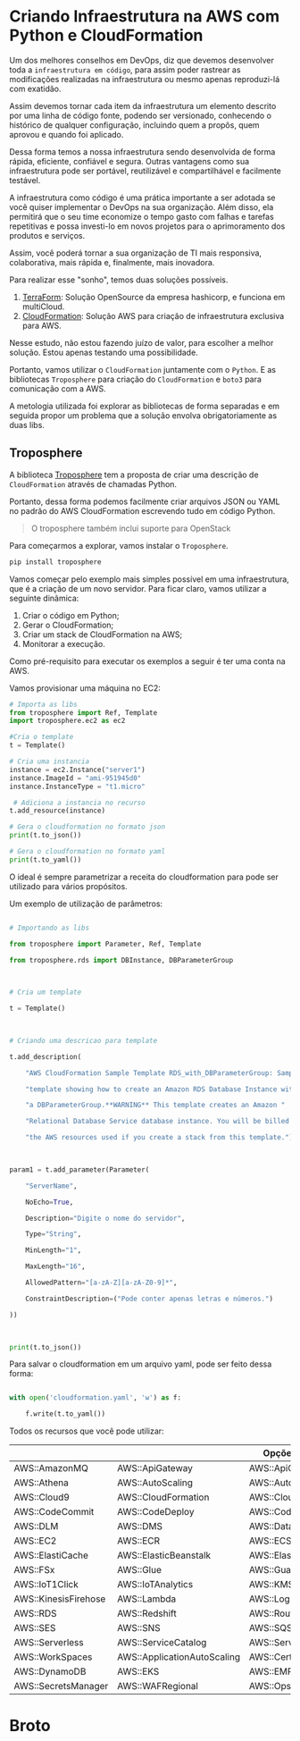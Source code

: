 
# Criando Infraestrutura na AWS com Python e CloudFormation

Um dos melhores conselhos em DevOps, diz que devemos desenvolver toda a `infraestrutura em código`, para assim poder rastrear as modificações realizadas na infraestrutura ou mesmo apenas reproduzi-lá com exatidão.

Assim devemos tornar cada item da infraestrutura um elemento descrito por uma linha de código fonte, podendo ser versionado, conhecendo o histórico de qualquer configuração, incluindo quem a propôs, quem aprovou e quando foi aplicado.

Dessa forma temos a nossa infraestrutura sendo desenvolvida de forma rápida, eficiente, confiável e segura. Outras vantagens como sua infraestrutura pode ser portável, reutilizável e compartilhável e facilmente testável.

A infraestrutura como código é uma prática importante a ser adotada se você quiser implementar o DevOps na sua organização. Além disso, ela permitirá que o seu time economize o tempo gasto com falhas e tarefas repetitivas e possa investi-lo em novos projetos para o aprimoramento dos produtos e serviços. 

Assim, você poderá tornar a sua organização de TI mais responsiva, colaborativa, mais rápida e, finalmente, mais inovadora.

Para realizar esse "sonho", temos duas soluções possíveis.

1. [TerraForm](https://www.terraform.io/): Solução OpenSource da empresa hashicorp, e funciona em multiCloud.
2. [CloudFormation](https://aws.amazon.com/pt/cloudformation/?sc_channel=PS&sc_campaign=acquisition_BR&sc_publisher=google&sc_medium=english_cloudformation_b&sc_content=cloudformation_e&sc_detail=cloudformation&sc_category=cloudformation&sc_segment=159751569489&sc_matchtype=e&sc_country=BR&s_kwcid=AL!4422!3!159751569489!e!!g!!cloudformation&ef_id=EAIaIQobChMI68T_7Pbf4AIVUj0MCh3rfQrlEAAYASAAEgJw9vD_BwE:G:s): Solução AWS para criação de infraestrutura exclusiva para AWS.

Nesse estudo, não estou fazendo juízo de valor, para escolher a melhor solução. Estou apenas testando uma possibilidade.

Portanto, vamos utilizar o `CloudFormation` juntamente com o `Python`. E as bibliotecas `Troposphere` para criação do `CloudFormation` e `boto3` para comunicação com a AWS.

A metologia utilizada foi explorar as bibliotecas de forma separadas e em seguida propor um problema que a solução envolva obrigatoriamente as duas libs.

## Troposphere

A biblioteca [Troposphere](https://github.com/cloudtools/troposphere) tem a proposta de criar uma descrição de `CloudFormation` através de chamadas Python.

Portanto, dessa forma podemos facilmente criar arquivos JSON ou YAML no padrão do AWS CloudFormation escrevendo tudo em código Python.

> O troposphere também inclui suporte para OpenStack

Para começarmos a explorar, vamos instalar o `Troposphere`.

```bash
pip install troposphere
```

Vamos começar pelo exemplo mais simples possível em uma infraestrutura, que é a criação de um novo servidor. Para ficar claro, vamos utilizar a seguinte dinâmica:

1. Criar o código em Python;
2. Gerar o CloudFormation;
3. Criar um stack de CloudFormation na AWS;
4. Monitorar a execução.

Como pré-requisito para executar os exemplos a seguir é ter uma conta na AWS.

Vamos provisionar uma máquina no EC2:

```python
# Importa as libs
from troposphere import Ref, Template
import troposphere.ec2 as ec2

#Cria o template
t = Template()

# Cria uma instancia
instance = ec2.Instance("server1")
instance.ImageId = "ami-951945d0"
instance.InstanceType = "t1.micro"

 # Adiciona a instancia no recurso
t.add_resource(instance)

# Gera o cloudformation no formato json
print(t.to_json())

# Gera o cloudformation no formato yaml
print(t.to_yaml())

```



 

O ideal é sempre parametrizar a receita do cloudformation para pode ser utilizado para vários propósitos.

 

Um exemplo de utilização de parâmetros:

 

```python

# Importando as libs

from troposphere import Parameter, Ref, Template

from troposphere.rds import DBInstance, DBParameterGroup

 

# Cria um template

t = Template()

 

# Criando uma descricao para template

t.add_description(

    "AWS CloudFormation Sample Template RDS_with_DBParameterGroup: Sample "

    "template showing how to create an Amazon RDS Database Instance with "

    "a DBParameterGroup.**WARNING** This template creates an Amazon "

    "Relational Database Service database instance. You will be billed for "

    "the AWS resources used if you create a stack from this template.")

 

param1 = t.add_parameter(Parameter(

    "ServerName",

    NoEcho=True,

    Description="Digite o nome do servidor",

    Type="String",

    MinLength="1",

    MaxLength="16",

    AllowedPattern="[a-zA-Z][a-zA-Z0-9]*",

    ConstraintDescription=("Pode conter apenas letras e números.")

))

 

print(t.to_json())

```

Para salvar o cloudformation em um arquivo yaml, pode ser feito dessa forma:

 

```python

with open('cloudformation.yaml', 'w') as f:

    f.write(t.to_yaml())

```

 

Todos os recursos que você pode utilizar:

|||Opções de Recusos|||
|-------------|---------------|-----------------|--------------|------------|
|AWS::AmazonMQ|AWS::ApiGateway|AWS::ApiGatewayV2|AWS::AppStream|AWS::AppSync|
|AWS::Athena|AWS::AutoScaling|AWS::AutoScalingPlans|AWS::Batch|AWS::Budgets|
|AWS::Cloud9|AWS::CloudFormation|AWS::CloudFront|AWS::CloudTrail|AWS::CloudWatch|
|AWS::CodeCommit|AWS::CodeDeploy|AWS::CodePipeline|AWS::Cognito|AWS::Config|
|AWS::DLM|AWS::DMS|AWS::DataPipeline|AWS::DirectoryService|AWS::DocDB|
|AWS::EC2|AWS::ECR|AWS::ECS|AWS::EFS|
|AWS::ElastiCache|AWS::ElasticBeanstalk|AWS::ElasticLoadBalancing|AWS::ElasticLoadBalancingV2|
|AWS::FSx|AWS::Glue|AWS::GuardDuty|AWS::IAM|AWS::Inspector|
|AWS::IoT1Click|AWS::IoTAnalytics|AWS::KMS|AWS::Kinesis|AWS::KinesisAnalytics|
|AWS::KinesisFirehose|AWS::Lambda|AWS::Logs|AWS::Neptune|AWS::OpsWorks|
|AWS::RDS|AWS::Redshift|AWS::Route53|AWS::Route53Resolver|AWS::S3|
|AWS::SES|AWS::SNS|AWS::SQS|AWS::SSM|AWS::SageMaker|
|AWS::Serverless|AWS::ServiceCatalog|AWS::ServiceDiscovery|AWS::StepFunctions|AWS::WAF|
|AWS::WorkSpaces|AWS::ApplicationAutoScaling  |AWS::CertificateManager |AWS::CodeBuild |AWS::DAX |
|AWS::DynamoDB|AWS::EKS|AWS::EMR|AWS::Events|AWS::IoT|AWS::KinesisAnalyticsV2|
|AWS::SecretsManager|AWS::WAFRegional|AWS::OpsWorksCM|AWS::SDB|AWS::Elasticsearch|


# Broto